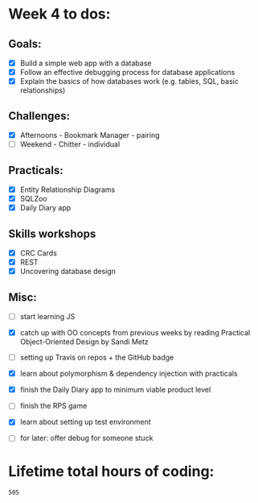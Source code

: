 # Week 4 to dos:  

## Goals:

- [x] Build a simple web app with a database
- [x] Follow an effective debugging process for database applications
- [x] Explain the basics of how databases work (e.g. tables, SQL, basic relationships)

## Challenges:

- [x] Afternoons - Bookmark Manager - pairing
- [ ] Weekend - Chitter - individual

## Practicals:

- [x] Entity Relationship Diagrams
- [x] SQLZoo
- [x] Daily Diary app

## Skills workshops
- [x] CRC Cards
- [x] REST
- [x] Uncovering database design 

## Misc:
- [ ] start learning JS
- [x] catch up with OO concepts from previous weeks by reading Practical Object-Oriented Design by Sandi Metz
- [ ] setting up Travis on repos + the GitHub badge
- [x] learn about polymorphism & dependency injection with practicals
- [x] finish the Daily Diary app to minimum viable product level
- [ ] finish the RPS game
- [x] learn about setting up test environment
- [ ] for later: offer debug for someone stuck






# Lifetime total hours of coding:

```
505
```
